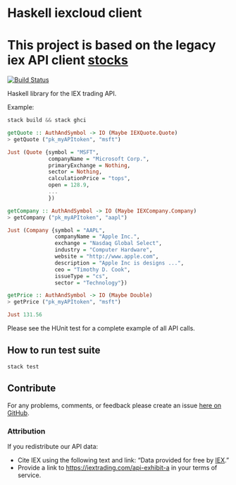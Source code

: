 # Haskell iexcloud client

# This project is based on the legacy iex API client [stocks](https://github.com/dabcoder/stocks)

[![Build Status](https://travis-ci.org/dabcoder/stocks.svg?branch=master)](https://travis-ci.org/dabcoder/stocks)

Haskell library for the IEX trading API.

Example:

```haskell
stack build && stack ghci

getQuote :: AuthAndSymbol -> IO (Maybe IEXQuote.Quote)
> getQuote ("pk_myAPItoken", "msft")

Just (Quote {symbol = "MSFT",
             companyName = "Microsoft Corp.",
             primaryExchange = Nothing,
             sector = Nothing,
             calculationPrice = "tops",
             open = 128.9,
             ...
             })

getCompany :: AuthAndSymbol -> IO (Maybe IEXCompany.Company)
> getCompany ("pk_myAPItoken", "aapl")

Just (Company {symbol = "AAPL",
               companyName = "Apple Inc.",
               exchange = "Nasdaq Global Select",
               industry = "Computer Hardware",
               website = "http://www.apple.com",
               description = "Apple Inc is designs ...",
               ceo = "Timothy D. Cook",
               issueType = "cs",
               sector = "Technology"})

getPrice :: AuthAndSymbol -> IO (Maybe Double)
> getPrice ("pk_myAPItoken", "msft")

Just 131.56
```

Please see the HUnit test for a complete example
of all API calls.

## How to run test suite
```
stack test
```

## Contribute

For any problems, comments, or feedback please create an
issue [here on GitHub](https://github.com/dabcoder/stocks/issues).

### Attribution
If you redistribute our API data:

* Cite IEX using the following text and link: “Data provided for free by [IEX](https://iextrading.com/developer).”
* Provide a link to https://iextrading.com/api-exhibit-a in your terms of service.
